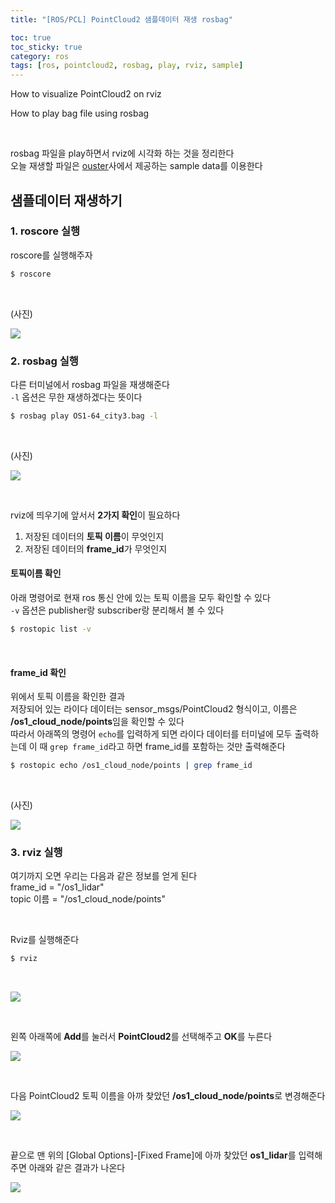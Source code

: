 ```yaml
---
title: "[ROS/PCL] PointCloud2 샘플데이터 재생 rosbag"

toc: true
toc_sticky: true
category: ros
tags: [ros, pointcloud2, rosbag, play, rviz, sample]
---
```


How to visualize PointCloud2 on rviz <br/>

How to play bag file using rosbag <br/>

<br/>

rosbag 파일을 play하면서 rviz에 시각화 하는 것을 정리한다 <br/>
오늘 재생할 파일은 [ouster](https://ouster.com/)사에서 제공하는 sample data를 이용한다 <br/>

## 샘플데이터 재생하기
### 1. roscore 실행

roscore를 실행해주자 <br/>

~~~bash
$ roscore
~~~

<br/>

(사진) <br/>

![](/assets/img/ros/01.png)

### 2. rosbag 실행

다른 터미널에서 rosbag 파일을 재생해준다 <br/>
`-l` 옵션은 무한 재생하겠다는 뜻이다 <br/>

~~~bash
$ rosbag play OS1-64_city3.bag -l
~~~

<br/>

(사진) <br/>

![](/assets/img/ros/02.png)

<br/>

rviz에 띄우기에 앞서서 **2가지 확인**이 필요하다 <br/>

1. 저장된 데이터의 **토픽 이름**이 무엇인지
2. 저장된 데이터의 **frame_id**가 무엇인지

#### 토픽이름 확인

아래 명령어로 현재 ros 통신 안에 있는 토픽 이름을 모두 확인할 수 있다 <br/>
`-v` 옵션은 publisher랑 subscriber랑 분리해서 볼 수 있다 <br/>

~~~bash
$ rostopic list -v
~~~

<br/>

#### frame_id 확인

위에서 토픽 이름을 확인한 결과<br/>
저장되어 있는 라이다 데이터는 sensor_msgs/PointCloud2 형식이고, 이름은 **/os1_cloud_node/points**임을 확인할 수 있다 <br/>
따라서 아래쪽의 명령어 `echo`를 입력하게 되면 라이다 데이터를 터미널에 모두 출력하는데 이 때 `grep frame_id`라고 하면 frame_id를 포함하는 것만 출력해준다 <br/>

~~~bash
$ rostopic echo /os1_cloud_node/points | grep frame_id
~~~

<br/>

(사진) <br/>

![](/assets/img/ros/04.png)


### 3. rviz 실행

여기까지 오면 우리는 다음과 같은 정보를 얻게 된다 <br/>
frame_id = "/os1_lidar"  <br/>
topic 이름 = "/os1_cloud_node/points" <br/>

<br/>

Rviz를 실행해준다 <br/>

~~~bash
$ rviz
~~~

<br/>

![](/assets/img/ros/05.png) 

<br/>

왼쪽 아래쪽에 **Add**를 눌러서 **PointCloud2**를 선택해주고 **OK**를 누른다 <br/>

![](/assets/img/ros/06.png)

<br/>

다음 PointCloud2 토픽 이름을 아까 찾았던 **/os1_cloud_node/points**로 변경해준다 <br/>

![](/assets/img/ros/07.png)

<br/>

끝으로 맨 위의 [Global Options]-[Fixed Frame]에 아까 찾았던 **os1_lidar**를 입력해주면 아래와 같은 결과가 나온다 <br/>

![](/assets/img/ros/08.png)


